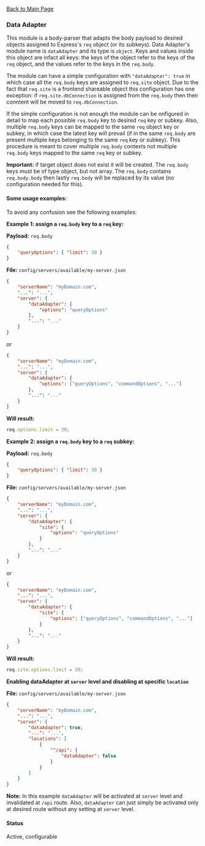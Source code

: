 [Back to Main Page](https://github.com/SorinGFS/webaccess#configuration)

### Data Adapter

This module is a body-parser that adapts the body payload to desired objects assigned to Express's `req` object (or its subkeys). Data Adapter's module name is `dataAdapter` and its type is `object`. Keys and values inside this object are infact all keys: the keys of the object refer to the keys of the `req` object, and the values refer to the keys in the `req.body`.

The module can have a simple configuration with `"dataAdapter": true` in which case all the `req.body` keys are assigned to `req.site` object. Due to the fact that `req.site` is a frontend shareable object this configuration has one exception: if `req.site.dbConnection` is assigned from the `req.body` then their conntent will be moved to `req.dbConnection`.

If the simple configuration is not enough the module can be onfigured in detail to map each possible `req.body` key to desired `req` key or subkey. Also, multiple `req.body` keys can be mapped to the same `req` object key or subkey, in which case the latest key will prevail (if in the same `req.body` are present multiple keys belonging to the same `req` key or subkey). This procedure is meant to cover multiple `req.body` contexts not multiple `req.body` keys mapped to the same `req` key or subkey.

**Important:** if target object does not exist it will be created. The `req.body` keys must be of type object, but not array. The `req.body` contains `req.body.body` then lastly `req.body` will be replaced by its value (no configuration needed for this).

#### Some usage examples:

To avoid any confusion see the following examples:

**Example 1: assign a `req.body` key to a `req` key:**

**Payload:** `req.body`

```json
{
    "queryOptions": { "limit": 30 }
}
```

**File:** `config/servers/available/my-server.json`

```json
{
    "serverName": "myDomain.com",
    "...": "...",
    "server": {
        "dataAdapter": {
            "options": "queryOptions"
        },
        "...": "..."
    }
}
```

or

```json
{
    "serverName": "myDomain.com",
    "...": "...",
    "server": {
        "dataAdapter": {
            "options": ["queryOptions", "commandOptions", "..."]
        },
        "...": "..."
    }
}
```

**Will result:**

```js
req.options.limit = 30;
```

**Example 2: assign a `req.body` key to a `req` subkey:**

**Payload:** `req.body`

```json
{
    "queryOptions": { "limit": 30 }
}
```

**File:** `config/servers/available/my-server.json`

```json
{
    "serverName": "myDomain.com",
    "...": "...",
    "server": {
        "dataAdapter": {
            "site": {
                "options": "queryOptions"
            }
        },
        "...": "..."
    }
}
```

or

```json
{
    "serverName": "myDomain.com",
    "...": "...",
    "server": {
        "dataAdapter": {
            "site": {
                "options": ["queryOptions", "commandOptions", "..."]
            }
        },
        "...": "..."
    }
}
```

**Will result:**

```js
req.site.options.limit = 30;
```

**Enabling dataAdapter at `server` level and disabling at specific `location`**

**File:** `config/servers/available/my-server.json`

```json
{
    "serverName": "myDomain.com",
    "...": "...",
    "server": {
        "dataAdapter": true,
        "...": "...",
        "locations": [
            {
                "^/api": {
                    "dataAdapter": false
                }
            }
        ]
    }
}
```

**Note:** In this example `dataAdapter` will be activated at `server` level and invalidated at `/api` route. Also, `dataAdapter` can just simply be activated only at desired route without any setting at `server` level.

#### Status

Active, configurable
